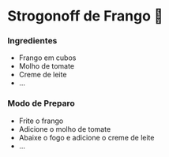 # Strogonoff de Frango :chicken:

### Ingredientes

- Frango em cubos
- Molho de tomate
- Creme de leite
- ...

### Modo de Preparo

- Frite o frango
- Adicione o molho de tomate
- Abaixe o fogo e adicione o creme de leite
- ...